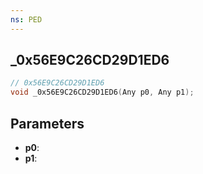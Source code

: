 ```yaml
---
ns: PED
---
```

## _0x56E9C26CD29D1ED6

```c
// 0x56E9C26CD29D1ED6
void _0x56E9C26CD29D1ED6(Any p0, Any p1);
```

## Parameters
* **p0**:
* **p1**:
